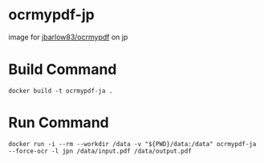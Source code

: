 # ocrmypdf-jp
image for [jbarlow83/ocrmypdf](https://github.com/ocrmypdf/OCRmyPDF?tab=readme-ov-file) on jp

# Build Command
```
docker build -t ocrmypdf-ja .
```

# Run Command
```
docker run -i --rm --workdir /data -v "${PWD}/data:/data" ocrmypdf-ja --force-ocr -l jpn /data/input.pdf /data/output.pdf
```
